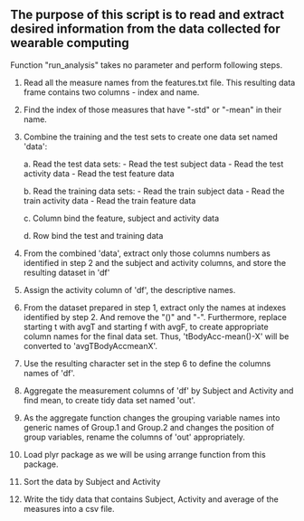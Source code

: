## The purpose of this script is to read and extract desired information from the data collected for wearable computing

Function "run_analysis" takes no parameter and perform following steps.

1. Read all the measure names from the features.txt file. This resulting data frame contains two columns - index and name.

2. Find the index of those measures that have "-std" or "-mean" in their name.

3. Combine the training and the test sets to create one data set named 'data':

	a. Read the test data sets:
		- Read the test subject data 
		- Read the test activity data 
		- Read the test feature data 

	b. Read the training data sets:
		- Read the train subject data 
		- Read the train activity data 
		- Read the train feature data  

	c. Column bind the feature, subject and activity data 

	d. Row bind the test and training data

4. From the combined 'data', extract only those columns numbers as identified in step 2 and the subject and activity columns, and store the resulting dataset in 'df'	

5. Assign the activity column of 'df', the descriptive names.

6. From the dataset prepared in step 1, extract only the names at indexes identified by step 2. And remove the "()" and "-". Furthermore, replace starting t with avgT and starting f with avgF, to create appropriate column names for the final data set.  Thus, 'tBodyAcc-mean()-X' will be converted to 'avgTBodyAccmeanX'.

7. Use the resulting character set in the step 6 to define the columns names of 'df'. 

8. Aggregate the measurement columns of 'df' by Subject and Activity and find mean, to create tidy data set named 'out'.

9. As the aggregate function changes the grouping variable names into generic names of Group.1 and Group.2 and changes the position of group variables, rename the columns of 'out' appropriately.

10. Load plyr package as we will be using arrange function from this package.

11. Sort the data by Subject and Activity

12. Write the tidy data that contains Subject, Activity and average of the measures into a csv file.

